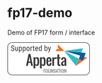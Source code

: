 # fp17-demo
Demo of FP17 form / interface

![supported_by_apperta_lores.png](https://github.com/AppertaFoundation/apperta-image-assets/blob/master/supported_by_apperta_lores.png)
